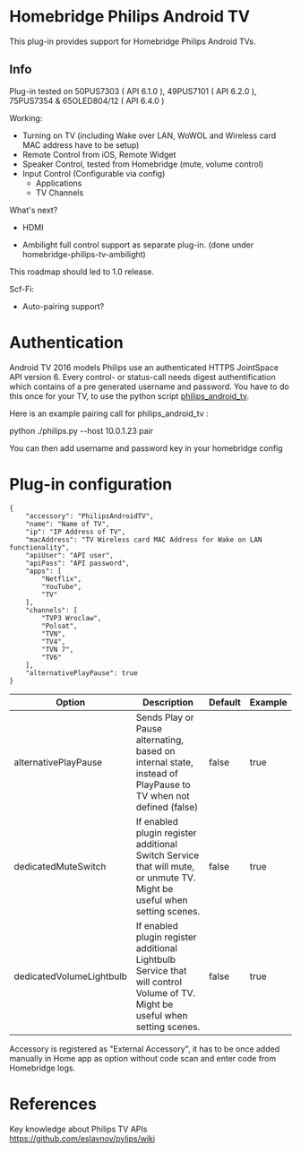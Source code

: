 # Homebridge Philips Android TV

This plug-in provides support for Homebridge Philips Android TVs.

## Info

Plug-in tested on 50PUS7303 ( API 6.1.0 ), 49PUS7101 ( API 6.2.0 ), 75PUS7354 & 65OLED804/12 ( API 6.4.0 )

Working:

- Turning on TV (including Wake over LAN, WoWOL and Wireless card MAC address have to be setup)
- Remote Control from iOS, Remote Widget
- Speaker Control, tested from Homebridge (mute, volume control)
- Input Control (Configurable via config)
    - Applications
    - TV Channels

What's next?

- HDMI

- Ambilight full control support as separate plug-in. (done under homebridge-philips-tv-ambilight)

This roadmap should led to 1.0 release.

Scf-Fi:
- Auto-pairing support?

# Authentication

Android TV 2016 models Philips use an authenticated HTTPS JointSpace API version 6.
Every control- or status-call needs digest authentification which contains of a pre generated username and password.
You have to do this once for your TV, to use the python script [philips_android_tv](https://github.com/suborb/philips_android_tv).

Here is an example pairing call for philips_android_tv :

python ./philips.py --host 10.0.1.23 pair

You can then add username and password key in your homebridge config

# Plug-in configuration

    {
        "accessory": "PhilipsAndroidTV", 
        "name": "Name of TV",
        "ip": "IP Address of TV",
        "macAddress": "TV Wireless card MAC Address for Wake on LAN functionality",
        "apiUser": "API user",
        "apiPass": "API password",
        "apps": [
            "Netflix",
            "YouTube",
            "TV"
        ],
        "channels": [
            "TVP3 Wroclaw",
            "Polsat",
            "TVN",
            "TV4",
            "TVN 7",
            "TV6"
        ],
        "alternativePlayPause": true
    }


| Option                 | Description                                                                                                   | Default |  Example  |
|------------------------|---------------------------------------------------------------------------------------------------------------|---------|-----------|
| alternativePlayPause   | Sends Play or Pause alternating, based on internal state, instead of PlayPause to TV when not defined (false) | false   | true      |
| dedicatedMuteSwitch     | If enabled plugin register additional Switch Service that will mute, or unmute TV. Might be useful when setting scenes. | false   | true      |
| dedicatedVolumeLightbulb   | If enabled plugin register additional Lightbulb Service that will control Volume of TV. Might be useful when setting scenes. | false   | true      |

[comment]: <> (Maybe adding more options in table?)

Accessory is registered as "External Accessory", it has to be once added manually in Home app as option without code scan and enter code from Homebridge logs.

# References

Key knowledge about Philips TV APIs https://github.com/eslavnov/pylips/wiki
